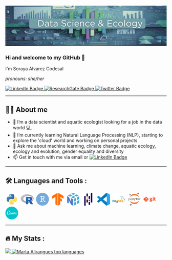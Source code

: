 ![cover photo](https://raw.githubusercontent.com/Salvarez-codesal/Salvarez-codesal/main/extras/linkedin_banner.png)

### Hi and welcome to my GitHub 👋

I'm Soraya Alvarez Codesal

_pronouns: she/her_

<div id="badges">
  <a href="https://www.linkedin.com/in/sorayaalvarezcodesal/">
    <img src="https://img.shields.io/badge/LinkedIn-blue?style=for-the-badge&logo=linkedin&logoColor=white" alt="LinkedIn Badge"/>
  </a>
  <a href="https://www.researchgate.net/profile/Soraya-Alvarez-Codesal">
  <img src="https://img.shields.io/badge/researchgate-white?style=for-the-badge&logo=researchgate&logoColor=%2300CCBB" alt="ResearchGate Badge"/>
</a>
  <a href="https://twitter.com/SorayaAlvarez85">
    <img src="https://img.shields.io/badge/Twitter-blue?style=for-the-badge&logo=twitter&logoColor=white" alt="Twitter Badge"/>
  </a>
</div>

---

## :woman_technologist: About me
- 🔭 I’m a data scientist and aquatic ecologist looking for a job in the data world 💻.
- 🌱 I’m currently learning Natural Language Processing (NLP), starting to explore the 'cloud' world and working on personal projects
- 💬 Ask me about machine learning, climate change, aquatic ecology, ecology and evolution, gender equality and diversity 
- 📫 Get in touch with me via email or [![LinkedIn Badge](https://img.shields.io/badge/-LinkedIn-blue?style=flat-square&logo=linkedin&logoColor=white)](https://www.linkedin.com/in/sorayaalvarezcodesal/)

---

## :hammer_and_wrench: Languages and Tools :

<div>
  <img src="https://github.com/devicons/devicon/blob/master/icons/python/python-original.svg" title="Python" alt="Python" width="40" height="40"/>&nbsp;
  <img src="https://github.com/devicons/devicon/blob/master/icons/r/r-original.svg" title="R" alt="R" width="40" height="40"/>&nbsp;
  <img src="https://github.com/devicons/devicon/blob/master/icons/rstudio/rstudio-original.svg" title="RStudio" alt="RStudio" width="40" height="40"/>&nbsp;
  <img src="https://github.com/devicons/devicon/blob/master/icons/tensorflow/tensorflow-original.svg" title="Tensorflow" alt="Tensorflow" width="40" height="40"/>&nbsp;
  <img src="https://github.com/devicons/devicon/blob/master/icons/numpy/numpy-original.svg" title="NumPy" alt="NumPy" width="40" height="40"/>&nbsp;
  <img src="https://github.com/devicons/devicon/blob/master/icons/pandas/pandas-original.svg" title="Pandas" alt="Pandas " width="40" height="40"/>&nbsp;
  <img src="https://github.com/devicons/devicon/blob/master/icons/vscode/vscode-original.svg"  title="VSCode" alt="Visual Studio Code" width="40" height="40"/>&nbsp;
  <img src="https://github.com/devicons/devicon/blob/master/icons/mysql/mysql-original-wordmark.svg" title="MySQL"  alt="MySQL" width="40" height="40"/>&nbsp;
  <img src="https://github.com/devicons/devicon/blob/master/icons/jupyter/jupyter-original-wordmark.svg" title="Jupyter" **alt="Jupyter" width="40" height="40"/>&nbsp;
  <img src="https://github.com/devicons/devicon/blob/master/icons/git/git-plain-wordmark.svg" title="Git" **alt="Git" width="40" height="40"/>&nbsp;
  <img src="https://github.com/devicons/devicon/blob/master/icons/canva/canva-original.svg" title="Canva" **alt="Canva" width="40" height="40"/>
</div>


---


## :fire: My Stats :

<p>
   <a href="https://github.com/tallaringues/github-readme-stats">
   <img src="https://streak-stats.demolab.com?user=Tallaringues&theme=gruvbox" height="180px"/>  
   <img src="https://github-readme-stats.vercel.app/api/top-langs/?username=Tallaringues&show_icons=true&theme=gruvbox" alt="Marta Alirangues top languages" height="180px"/>
<br/>
</p>

<!--

- 
- 👯 I’m looking to collaborate on ...
- 🤔 I’m looking for help with ...
- 💬 Ask me about ...
- 📫 How to reach me: ...
- 😄 Pronouns: ...
- ⚡ Fun fact: ...

[![GitHub Streak](http://github-readme-streak-stats.herokuapp.com?user=Tallaringues&theme=gruvbox)](https://git.io/streak-stats)

[![Top Langs](https://github-readme-stats.vercel.app/api/top-langs/?username=Tallaringues&layout=compact&theme=gruvbox)](https://github.com/anuraghazra/github-readme-stats)

✨ _more information coming soon_ ✨

More stats: <img src="https://github-readme-stats.vercel.app/api?username=Tallaringues&theme=gruvbox&show_icons=true" height="100px"/></a>
-->

